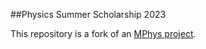 ##Physics Summer Scholarship 2023

This repository is a fork of an [MPhys project](https://github.com/matysek00/mphys-code). 

